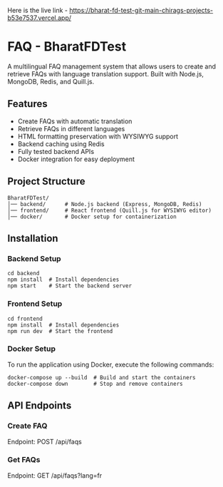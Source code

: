Here is the live link - https://bharat-fd-test-git-main-chirags-projects-b53e7537.vercel.app/

# FAQ - BharatFDTest

A multilingual FAQ management system that allows users to create and retrieve FAQs with language translation support. Built with Node.js, MongoDB, Redis, and Quill.js.

## Features
- Create FAQs with automatic translation
- Retrieve FAQs in different languages
- HTML formatting preservation with WYSIWYG support
- Backend caching using Redis
- Fully tested backend APIs
- Docker integration for easy deployment

## Project Structure
```
BharatFDTest/
│── backend/      # Node.js backend (Express, MongoDB, Redis)
│── frontend/     # React frontend (Quill.js for WYSIWYG editor)
│── docker/       # Docker setup for containerization
```

## Installation

### Backend Setup
```
cd backend
npm install  # Install dependencies
npm start    # Start the backend server
```

### Frontend Setup
```
cd frontend
npm install  # Install dependencies
npm run dev  # Start the frontend
```

### Docker Setup
To run the application using Docker, execute the following commands:
```
docker-compose up --build  # Build and start the containers
docker-compose down        # Stop and remove containers
```

## API Endpoints

### Create FAQ
Endpoint: POST /api/faqs

### Get FAQs
Endpoint: GET /api/faqs?lang=fr


